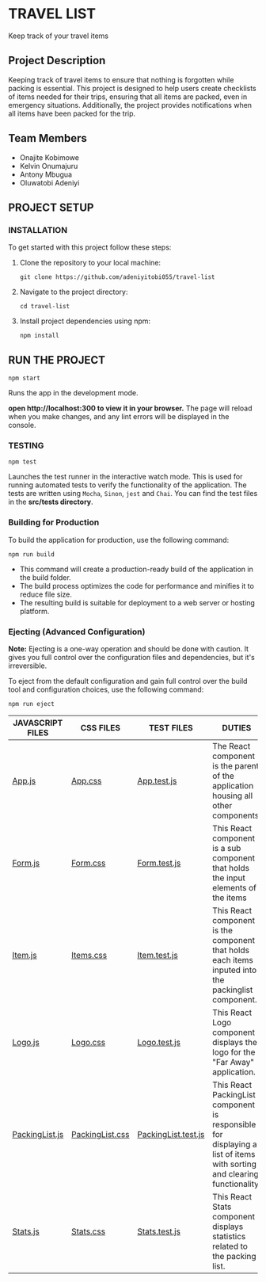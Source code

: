 # TRAVEL LIST

Keep track of your travel items

## Project Description

Keeping track of travel items to ensure that nothing is forgotten while packing is essential. This project is designed to help users create checklists of items needed for their trips, ensuring that all items are packed, even in emergency situations. Additionally, the project provides notifications when all items have been packed for the trip.

## Team Members

- Onajite Kobimowe
- Kelvin Onumajuru
- Antony Mbugua
- Oluwatobi Adeniyi

## PROJECT SETUP

### INSTALLATION

To get started with this project follow these steps:

1. Clone the repository to your local machine:
   ```
   git clone https://github.com/adeniyitobi055/travel-list
   ```
2. Navigate to the project directory:
   ```
   cd travel-list
   ```
3. Install project dependencies using npm:
   ```
   npm install
   ```

## RUN THE PROJECT

```
npm start
```
Runs the app in the development mode.

**open http://localhost:300 to view it in your browser.**
The page will reload when you make changes, and any lint errors will be displayed in the console.

### TESTING

```
npm test
```
Launches the test runner in the interactive watch mode. This is used for running automated tests to verify the functionality of the application. The tests are written using `Mocha`, `Sinon`, `jest` and `Chai`. You can find the test files in the **src/tests directory**.

### Building for Production

To build the application for production, use the following command:
```
npm run build
```

- This command will create a production-ready build of the application in the build folder.
- The build process optimizes the code for performance and minifies it to reduce file size.
- The resulting build is suitable for deployment to a web server or hosting platform.

### Ejecting (Advanced Configuration)

**Note:** Ejecting is a one-way operation and should be done with caution. It gives you full control over the configuration files and dependencies, but it's irreversible.

To eject from the default configuration and gain full control over the build tool and configuration choices, use the following command:
```
npm run eject
```

| JAVASCRIPT FILES                                              | CSS FILES                                                       | TEST FILES                                             | DUTIES                                                                                                                  | COMPONENTS            |
| ------------------------------------------------------------- | --------------------------------------------------------------- | ------------------------------------------------------ | ----------------------------------------------------------------------------------------------------------------------- | --------------------- |
| [App.js](./src/components/App/App.js)                         | [App.css](./src/components/App/App.css)                         | [App.test.js](./src/tests/App.test.js)                 | The React component is the parent of the application housing all other components                                       | App component         |
| [Form.js](./src/components/Form/Form.js)                      | [Form.css](./src/components/Form/Form.css)                      | [Form.test.js](./src/tests/Form.test.js)               | This React component is a sub component that holds the input elements of the items                                      | Form component        |
| [Item.js](./src/components/Item/Item.js)                      | [Items.css](./src/components/Item/Item.css)                     | [Item.test.js](./src/tests/Item.test.js)               | This React component is the component that holds each items inputed into the packinglist component.                     | Item component        |
| [Logo.js](./src/components/Logo/Logo.js)                      | [Logo.css](./src/components/Logo/Logo.css)                      | [Logo.test.js](./src/tests/Logo.test.js)               | This React Logo component displays the logo for the "Far Away" application.                                             | Logo component        |
| [PackingList.js](./src/components/PackingList/PackingList.js) | [PackingList.css](./src/components/PackingList/PackingList.css) | [PackingList.test.js](./src/tests/PackingList.test.js) | This React PackingList component is responsible for displaying a list of items with sorting and clearing functionality. | PackingList component |
| [Stats.js](./src/components/Stats/Stats.js)                   | [Stats.css](./src/components/Stats/Stats.css)                   | [Stats.test.js](./src/tests/Stats.test.js)             | This React Stats component displays statistics related to the packing list.                                             | Stats components      |
